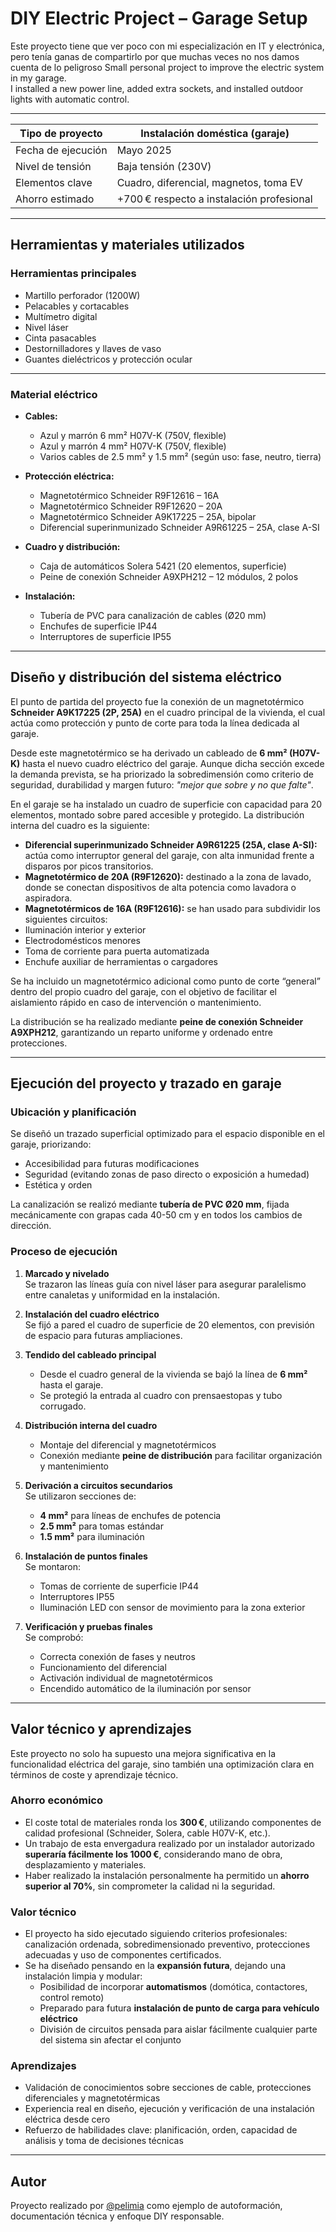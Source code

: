 #  DIY Electric Project – Garage Setup

Este proyecto tiene que ver poco con mi especialización en IT y electrónica, pero tenía ganas de compartirlo por que muchas veces no nos damos cuenta de lo peligroso
Small personal project to improve the electric system in my garage.  
I installed a new power line, added extra sockets, and installed outdoor lights with automatic control.  

---

|  Tipo de proyecto |  Instalación doméstica (garaje) |
|---------------------|----------------------------------|
|  Fecha de ejecución | Mayo 2025 |
|  Nivel de tensión | Baja tensión (230V) |
|  Elementos clave | Cuadro, diferencial, magnetos, toma EV |
|  Ahorro estimado | +700 € respecto a instalación profesional |


---

## Herramientas y materiales utilizados

### Herramientas principales
- Martillo perforador (1200W)
- Pelacables y cortacables
- Multímetro digital
- Nivel láser
- Cinta pasacables
- Destornilladores y llaves de vaso
- Guantes dieléctricos y protección ocular

---

### Material eléctrico
- **Cables:**
  - Azul y marrón 6 mm² H07V-K (750V, flexible)
  - Azul y marrón 4 mm² H07V-K (750V, flexible)
  - Varios cables de 2.5 mm² y 1.5 mm² (según uso: fase, neutro, tierra)

- **Protección eléctrica:**
  - Magnetotérmico Schneider R9F12616 – 16A
  - Magnetotérmico Schneider R9F12620 – 20A
  - Magnetotérmico Schneider A9K17225 – 25A, bipolar
  - Diferencial superinmunizado Schneider A9R61225 – 25A, clase A-SI

- **Cuadro y distribución:**
  - Caja de automáticos Solera 5421 (20 elementos, superficie)
  - Peine de conexión Schneider A9XPH212 – 12 módulos, 2 polos

- **Instalación:**
  - Tubería de PVC para canalización de cables (Ø20 mm)
  - Enchufes de superficie IP44
  - Interruptores de superficie IP55

---

## Diseño y distribución del sistema eléctrico

El punto de partida del proyecto fue la conexión de un magnetotérmico **Schneider A9K17225 (2P, 25A)** en el cuadro principal de la vivienda, el cual actúa como protección y punto de corte para toda la línea dedicada al garaje.

Desde este magnetotérmico se ha derivado un cableado de **6 mm² (H07V-K)** hasta el nuevo cuadro eléctrico del garaje. Aunque dicha sección excede la demanda prevista, se ha priorizado la sobredimensión como criterio de seguridad, durabilidad y margen futuro: *"mejor que sobre y no que falte"*.

En el garaje se ha instalado un cuadro de superficie con capacidad para 20 elementos, montado sobre pared accesible y protegido. La distribución interna del cuadro es la siguiente:

-  **Diferencial superinmunizado Schneider A9R61225 (25A, clase A-SI):** actúa como interruptor general del garaje, con alta inmunidad frente a disparos por picos transitorios.
-  **Magnetotérmico de 20A (R9F12620):** destinado a la zona de lavado, donde se conectan dispositivos de alta potencia como lavadora o aspiradora.
-  **Magnetotérmicos de 16A (R9F12616):** se han usado para subdividir los siguientes circuitos:
  - Iluminación interior y exterior
  - Electrodomésticos menores
  - Toma de corriente para puerta automatizada
  - Enchufe auxiliar de herramientas o cargadores

Se ha incluido un magnetotérmico adicional como punto de corte “general” dentro del propio cuadro del garaje, con el objetivo de facilitar el aislamiento rápido en caso de intervención o mantenimiento.

La distribución se ha realizado mediante **peine de conexión Schneider A9XPH212**, garantizando un reparto uniforme y ordenado entre protecciones.  

---

## Ejecución del proyecto y trazado en garaje

### Ubicación y planificación

Se diseñó un trazado superficial optimizado para el espacio disponible en el garaje, priorizando:
- Accesibilidad para futuras modificaciones
- Seguridad (evitando zonas de paso directo o exposición a humedad)
- Estética y orden

La canalización se realizó mediante **tubería de PVC Ø20 mm**, fijada mecánicamente con grapas cada 40-50 cm y en todos los cambios de dirección.


### Proceso de ejecución

1. **Marcado y nivelado**  
   Se trazaron las líneas guía con nivel láser para asegurar paralelismo entre canaletas y uniformidad en la instalación.

2. **Instalación del cuadro eléctrico**  
   Se fijó a pared el cuadro de superficie de 20 elementos, con previsión de espacio para futuras ampliaciones.

3. **Tendido del cableado principal**  
   - Desde el cuadro general de la vivienda se bajó la línea de **6 mm²** hasta el garaje.
   - Se protegió la entrada al cuadro con prensaestopas y tubo corrugado.

4. **Distribución interna del cuadro**  
   - Montaje del diferencial y magnetotérmicos
   - Conexión mediante **peine de distribución** para facilitar organización y mantenimiento

5. **Derivación a circuitos secundarios**  
   Se utilizaron secciones de:
   - **4 mm²** para líneas de enchufes de potencia
   - **2.5 mm²** para tomas estándar
   - **1.5 mm²** para iluminación

6. **Instalación de puntos finales**  
   Se montaron:
   - Tomas de corriente de superficie IP44
   - Interruptores IP55
   - Iluminación LED con sensor de movimiento para la zona exterior

7. **Verificación y pruebas finales**  
   Se comprobó:
   - Correcta conexión de fases y neutros
   - Funcionamiento del diferencial
   - Activación individual de magnetotérmicos
   - Encendido automático de la iluminación por sensor

---

## Valor técnico y aprendizajes

Este proyecto no solo ha supuesto una mejora significativa en la funcionalidad eléctrica del garaje, sino también una optimización clara en términos de coste y aprendizaje técnico.

### Ahorro económico

- El coste total de materiales ronda los **300 €**, utilizando componentes de calidad profesional (Schneider, Solera, cable H07V-K, etc.).
- Un trabajo de esta envergadura realizado por un instalador autorizado **superaría fácilmente los 1000 €**, considerando mano de obra, desplazamiento y materiales.
- Haber realizado la instalación personalmente ha permitido un **ahorro superior al 70%**, sin comprometer la calidad ni la seguridad.

### Valor técnico

- El proyecto ha sido ejecutado siguiendo criterios profesionales: canalización ordenada, sobredimensionado preventivo, protecciones adecuadas y uso de componentes certificados.
- Se ha diseñado pensando en la **expansión futura**, dejando una instalación limpia y modular:
  - Posibilidad de incorporar **automatismos** (domótica, contactores, control remoto)
  - Preparado para futura **instalación de punto de carga para vehículo eléctrico**
  - División de circuitos pensada para aislar fácilmente cualquier parte del sistema sin afectar el conjunto

### Aprendizajes

- Validación de conocimientos sobre secciones de cable, protecciones diferenciales y magnetotérmicas
- Experiencia real en diseño, ejecución y verificación de una instalación eléctrica desde cero
- Refuerzo de habilidades clave: planificación, orden, capacidad de análisis y toma de decisiones técnicas



---

## Autor

Proyecto realizado por [@pelimia](https://github.com/pelimia) como ejemplo de autoformación, documentación técnica y enfoque DIY responsable.




